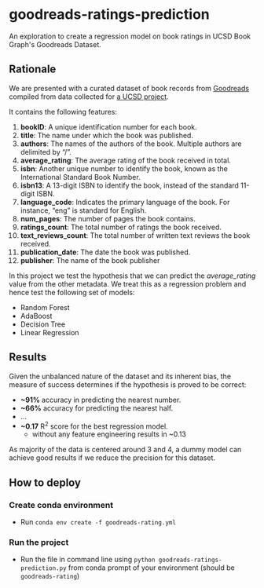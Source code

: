 # goodreads-ratings-prediction
An exploration to create a regression model on book ratings in UCSD Book Graph's Goodreads Dataset.

## Rationale
We are presented with a curated dataset of book records from [Goodreads](https://www.goodreads.com/) compiled from data collected for [a UCSD project](https://sites.google.com/eng.ucsd.edu/ucsdbookgraph/home).

It contains the following features:
1) **bookID**: A unique identification number for each book.
2) **title**: The name under which the book was published.
3) **authors**: The names of the authors of the book. Multiple authors are delimited by “/”.
4) **average_rating**: The average rating of the book received in total.
5) **isbn**: Another unique number to identify the book, known as the International
Standard Book Number.
6) **isbn13**: A 13-digit ISBN to identify the book, instead of the standard 11-digit ISBN.
7) **language_code**: Indicates the primary language of the book. For instance, “eng” is standard for English.
8) **num_pages**: The number of pages the book contains.
9) **ratings_count**: The total number of ratings the book received.
10) **text_reviews_count**: The total number of written text reviews the book received.
11) **publication_date**: The date the book was published.
12) **publisher**: The name of the book publisher

In this project we test the hypothesis that we can predict the *average_rating* value from the other metadata. We treat this as a regression problem and hence test the following set of models:
- Random Forest
- AdaBoost
- Decision Tree
- Linear Regression

## Results
Given the unbalanced nature of the dataset and its inherent bias, the measure of success determines if the hypothesis is proved to be correct:
- **~91%** accuracy in predicting the nearest number.
- **~66%** accuracy for predicting the nearest half.
- ...
- **~0.17** R<sup>2</sup> score for the best regression model.
    - without any feature engineering results in ~0.13

As majority of the data is centered around 3 and 4, a dummy model can achieve good results if we reduce the precision for this dataset.

## How to deploy
### Create conda environment
- Run `conda env create -f goodreads-rating.yml`
### Run the project
- Run the file in command line using `python goodreads-ratings-prediction.py` from conda prompt of your environment (should be `goodreads-rating`)